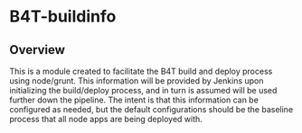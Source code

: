 # B4T-buildinfo

## Overview
This is a module created to facilitate the B4T build and deploy process using 
node/grunt. This information will be provided by Jenkins upon initializing the 
build/deploy process, and in turn is assumed will be used further down the pipeline.
The intent is that this information can be configured as needed, but the default
 configurations should be the baseline process that all node apps are being 
 deployed with.

